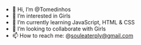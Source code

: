 - 👋 Hi, I’m @Tomedinhos
- 👀 I’m interested in Girls
- 🌱 I’m currently learning JavaScript, HTML & CSS
- 💞️ I’m looking to collaborate with Girls
- 📫 How to reach me: @souleaterply@gmail.com

<!---
Tomedinhos/Tomedinhos is a ✨ special ✨ repository because its `README.md` (this file) appears on your GitHub profile.
You can click the Preview link to take a look at your changes.
--->

